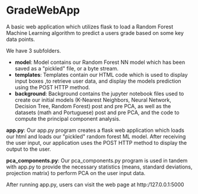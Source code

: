 # GradeWebApp
A basic web application which utilizes flask to load a Random Forest Machine Learning algorithm to predict a users grade based on some key data points. 

We have 3 subfolders.
- **model**: Model contains our Random Forest NN model which has been saved as a "pickled" file, or a byte stream.
- **templates**: Templates contain our HTML code which is used to display input boxes ,to retrieve user data, and display the models prediction using the POST HTTP method.
- **background**: Background contains the jupyter notebook files used to create our initial models (K-Nearest Neighbors, Neural Network, Decision Tree, Random Forest) post and pre PCA, as well as the datasets (math and Portuguese) post and pre PCA, and the code to compute the principal component analysis. 

**app.py**: Our app.py program creates a flask web application which loads our html and loads our "pickled" random forest ML model. After receiving the user input, our application uses the POST HTTP method to display the output to the user.

**pca_components.py**: Our pca_components.py program is used in tandem with app.py to provide the necessary statistics (means, standard deviations, projection matrix) to perform PCA on the user input data. 

After running app.py, users can visit the web page at http:/127.0.0.1:5000
